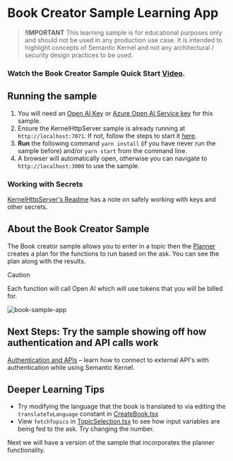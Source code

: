 # Book Creator Sample Learning App

> **!IMPORTANT**
> This learning sample is for educational purposes only and should not be used in any
> production use case. It is intended to highlight concepts of Semantic Kernel and not
> any architectural / security design practices to be used.

### Watch the Book Creator Sample Quick Start [Video](https://aka.ms/SK-Book-Creator).

## Running the sample

1. You will need an [Open AI Key](https://openai.com/api/) or
   [Azure Open AI Service key](https://learn.microsoft.com/azure/cognitive-services/openai/quickstart)
   for this sample.
2. Ensure the KernelHttpServer sample is already running at `http://localhost:7071`. If not, follow the steps
   to start it [here](../../dotnet/KernelHttpServer/README.md).
3. **Run** the following command `yarn install` (if you have never run the sample before)
   and/or `yarn start` from the command line.
4. A browser will automatically open, otherwise you can navigate to `http://localhost:3000` to use the sample.

### Working with Secrets

[KernelHttpServer's Readme](../dotnet/KernelHttpServer/README.md#Working-with-Secrets) has a note on safely working with keys and other secrets.

## About the Book Creator Sample

The Book creator sample allows you to enter in a topic then the
[Planner](https://aka.ms/sk/concepts/planner)
creates a plan for the functions to run based on the ask. You can see the plan along with the results.

> [!CAUTION]
> Each function will call Open AI which will use tokens that you will be billed for.

![book-sample-app](https://user-images.githubusercontent.com/5111035/219122383-6ee0e015-1251-4951-8a00-2c319ab034ca.gif)

## Next Steps: Try the sample showing off how authentication and API calls work

[Authentication and APIs](../auth-api-webapp-react/README.md) – learn how to connect
to external API's with authentication while using Semantic Kernel.

## Deeper Learning Tips

-   Try modifying the language that the book is translated to via editing
    the `translateToLanguage` constant in [CreateBook.tsx](src/components/CreateBook.tsx)
-   View `fetchTopics` in [TopicSelection.tsx](src/components/TopicSelection.tsx) to see
    how input variables are being fed to the ask. Try changing the number.

Next we will have a version of the sample that incorporates the planner functionality.
